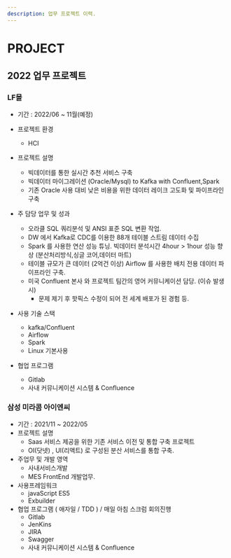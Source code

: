 ```yaml
---
description: 업무 프로젝트 이력.
---
```


# PROJECT


## 2022 업무 프로젝트

### LF몰
- 기간 : 2022/06 ~ 11월(예정)

- 프로젝트 환경
  - HCI

- 프로젝트 설명
  - 빅데이터를 통한 실시간 추천 서비스 구축
  - 빅데이터 마이그레이션 (Oracle/Mysql) to Kafka with Confluent,Spark
  - 기존 Oracle 사용 대비 낮은 비용을 위한 데이터 레이크 고도화 및 파이프라인 구축

- 주 담당 업무 및 성과
  - 오라클 SQL 쿼리분석 및 ANSI 표준 SQL 변환 작업.
  - DW 에서 Kafka로 CDC를 이용한 88개 테이블 스트림 데이터 수집
  - Spark 를 사용한 연산 성능 튜닝. 빅데이터 분석시간 4hour > 1hour 성능 향상 (분산처리방식,싱글 코어,데이터 마트)
  - 테이블 규모가 큰 데이터 (2억건 이상) Airflow 를 사용한 배치 전용 데이터 파이프라인 구축.
  - 미국 Confluent 본사 와 프로젝트 팀간의 영어 커뮤니케이션 담당. (이슈 발생시)
    - 문제 제기 후 핫픽스 수정이 되어 전 세계 배포가 된 경험 등.

- 사용 기술 스택
  - kafka/Confluent
  - Airflow
  - Spark
  - Linux 기본사용

- 협업 프로그램
  - Gitlab
  - 사내 커뮤니케이션 시스템 &  Confluence


### 삼성 미라콤 아이엔씨
- 기간 : 2021/11 ~ 2022/05
- 프로젝트 설명
    - Saas 서비스 제공을 위한 기존 서비스 이전 및 통합 구축  프로젝트
    - OI(닷넷) , UI(리액트) 로 구성된 분산 서비스를 통합 구축.
- 주업무 및 개발 영역
    - 사내서비스개발
    - MES FrontEnd 개발업무.
- 사용프레임워크
    - javaScript ES5
    - Exbuilder
- 협업 프로그램 ( 애자일 / TDD ) / 매일 아침 스크럼 회의진행
    - Gitlab
    - JenKins
    - JIRA
    - Swagger
    - 사내 커뮤니케이션 시스템 &  Confluence
